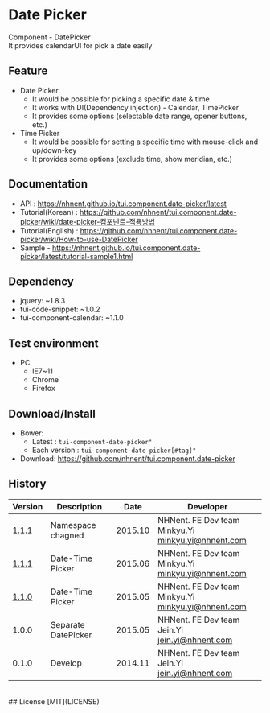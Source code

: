 Date Picker
===============
Component - DatePicker<br>It provides calendarUI for pick a date easily

## Feature
* Date Picker
    * It would be possible for picking a specific date & time
    * It works with DI(Dependency injection) - Calendar, TimePicker
    * It provides some options (selectable date range, opener buttons, etc.)
* Time Picker
    * It would be possible for setting a specific time with mouse-click and up/down-key
    * It provides some options (exclude time, show meridian, etc.)

## Documentation
* API : https://nhnent.github.io/tui.component.date-picker/latest
* Tutorial(Korean) : https://github.com/nhnent/tui.component.date-picker/wiki/date-picker-컴포넌트-적용방법
* Tutorial(English) : https://github.com/nhnent/tui.component.date-picker/wiki/How-to-use-DatePicker
* Sample - https://nhnent.github.io/tui.component.date-picker/latest/tutorial-sample1.html



## Dependency
* jquery: ~1.8.3
* tui-code-snippet: ~1.0.2
* tui-component-calendar: ~1.1.0

## Test environment
* PC
	* IE7~11
	* Chrome
	* Firefox


## Download/Install
* Bower:
   * Latest : `tui-component-date-picker"`
   * Each version : `tui-component-date-picker[#tag]"`
* Download: https://github.com/nhnent/tui.component.date-picker

## History
| Version | Description | Date | Developer |
| ---- | ---- | ---- | ---- |
| <a href="http://nhnent.github.io/tui.component.date-picker/1.1.1/">1.1.1</a> | Namespace chagned | 2015.10 | NHNent. FE Dev team Minkyu.Yi<br><minkyu.yi@nhnent.com> |
| <a href="http://nhnent.github.io/tui.component.date-picker/1.1.1/">1.1.1</a> | Date-Time Picker | 2015.06 | NHNent. FE Dev team Minkyu.Yi<br><minkyu.yi@nhnent.com> |
| <a href="http://nhnent.github.io/tui.component.date-picker/1.1.0/">1.1.0</a> | Date-Time Picker | 2015.05 | NHNent. FE Dev team Minkyu.Yi<br><minkyu.yi@nhnent.com> |
| 1.0.0 | Separate DatePicker | 2015.05 | NHNent. FE Dev team Jein.Yi<br><jein.yi@nhnent.com> |
| 0.1.0 | Develop | 2014.11 | NHNent. FE Dev team Jein.Yi<br><jein.yi@nhnent.com> |

<br>
## License
[MIT](LICENSE)

